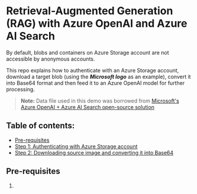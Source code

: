 # Retrieval-Augmented Generation (RAG) with Azure OpenAI and Azure AI Search

By default, blobs and containers on Azure Storage account are not accessible by anonymous accounts.

This repo explains how to authenticate with an Azure Storage account, download a target blob (using the **_Microsoft logo_** as an example), convert it into Base64 format and then feed it to an Azure OpenAI model for further processing.


> **Note:** Data file used in this demo was borrowed from [Microsoft's Azure OpenAI + Azure AI Search open-source solution](https://github.com/Azure-Samples/azure-search-openai-demo)

## Table of contents:
- [Pre-requisites]()
- [Step 1: Authenticating with Azure Storage account]()
- [Step 2: Downloading source image and converting it into Base64]()

## Pre-requisites
1.
